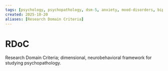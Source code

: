 ```yaml
---
tags: [psychology, psychopathology, dsm-5, anxiety, mood-disorders, bipolar, eating-disorders, personality-disorders, dissociation, schizophrenia, psychotherapy, cbt, medication, ect]
created: 2025-10-20
aliases: [Research Domain Criteria]
---
```

# RDoC

Research Domain Criteria; dimensional, neurobehavioral framework for studying psychopathology.
